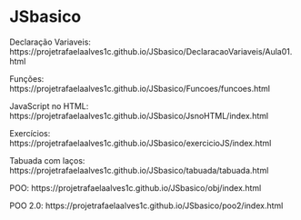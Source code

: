 # JSbasico

<p> Declaração Variaveis: https://projetrafaelaalves1c.github.io/JSbasico/DeclaracaoVariaveis/Aula01.html</p>
<p> Funções: https://projetrafaelaalves1c.github.io/JSbasico/Funcoes/funcoes.html</p>
<p> JavaScript no HTML: https://projetrafaelaalves1c.github.io/JSbasico/JsnoHTML/index.html</p>
<p> Exercícios: https://projetrafaelaalves1c.github.io/JSbasico/exercicioJS/index.html</p>
<p> Tabuada com laços: https://projetrafaelaalves1c.github.io/JSbasico/tabuada/tabuada.html</p>
<p> POO: https://projetrafaelaalves1c.github.io/JSbasico/obj/index.html</p>
<p> POO 2.0: https://projetrafaelaalves1c.github.io/JSbasico/poo2/index.html</p>

